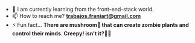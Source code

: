 - 🌱 I am currently learning from the front-end-stack world.
- 📫 How to reach me? **trabajos.franiart@gmail.com**
- ⚡ Fun fact... **There are mushroom🍄 that can create zombie plants and control their minds. Creepy! isn't it?🧟‍♀️**
